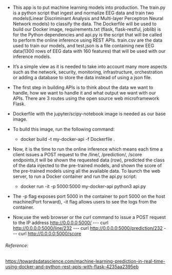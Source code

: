 
- This app is to put machine learning models into production. The train.py is a python script that ingest and normalize EEG data and train two models(Linear Discriminant Analysis and Multi-layer Perceptron Neural Network models) to classify the data. The Dockerfile will be used to build our Docker image, requirements.txt (flask, flask-restful, joblib) is for the Python dependencies and api.py is the script that will be called to perform the online inference using REST APIs. train.csv are the data used to train our models, and test.json is a file containing new EEG data(1300 rows of EEG data with 160 features) that will be used with our inference models.
- It’s a simple view as it is needed to take into account many more aspects such as the network, security, monitoring, infrastructure, orchestration or adding a database to store the data instead of using a json file.
- The first step in building APIs is to think about the data we want to handle, how we want to handle it and what output we want with our APIs.
There are 3 routes using the open source web microframework Flask.

- Dockerfile with the jupyter/scipy-notebook image is needed as our base image. 

- To build this image, run the following command:
   - docker build -t my-docker-api -f Dockerfile .
- Now, it is the time to run the online inference which means each time a client issues a POST request to the /line/<Line>, /prediction/<Line>, /score endpoints,it will be shown the requested data (row), predicted the class of the data injected to the pre-trained models, and shown the score of the pre-trained models using all the available data. To launch the web server, to run a Docker container and run the api.py script:
   - docker run -it -p 5000:5000 my-docker-api python3 api.py
- The -p flag exposes port 5000 in the container to port 5000 on the host machine(Port forward), -it flag allows users to see the logs from the container.
- Now,use the web browser or the curl command to issue a POST request to the IP address http://0.0.0.0:5000/ 
--- curl http://0.0.0.0:5000/line/232
--- curl http://0.0.0.0:5000/prediction/232
--- curl http://0.0.0.0:5000/score

###### Reference: 
https://towardsdatascience.com/machine-learning-prediction-in-real-time-using-docker-and-python-rest-apis-with-flask-4235aa2395eb
